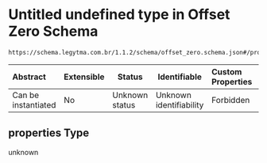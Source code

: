 # Untitled undefined type in Offset Zero Schema

```txt
https://schema.legytma.com.br/1.1.2/schema/offset_zero.schema.json#/properties
```




| Abstract            | Extensible | Status         | Identifiable            | Custom Properties | Additional Properties | Access Restrictions | Defined In                                                                            |
| :------------------ | ---------- | -------------- | ----------------------- | :---------------- | --------------------- | ------------------- | ------------------------------------------------------------------------------------- |
| Can be instantiated | No         | Unknown status | Unknown identifiability | Forbidden         | Allowed               | none                | [offset_zero.schema.json\*](../schema/offset_zero.schema.json) |

## properties Type

unknown
